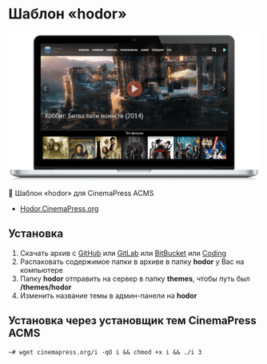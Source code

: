 # Шаблон «hodor»

![Шаблон «hodor» для CinemaPress ACMS](https://raw.githubusercontent.com/CinemaPress/Theme-Hodor/master/screenshot.png "Шаблон «hodor» для CinemaPress ACMS")

:art: Шаблон «hodor» для CinemaPress ACMS

- [Hodor.CinemaPress.org](http://Hodor.CinemaPress.org/)

## Установка
1. Скачать архив с [GitHub](https://github.com/cinemapress/theme-hodor/archive/master.zip) или [GitLab](https://gitlab.com/cinemapress/theme-hodor/repository/archive.zip) или [BitBucket](https://bitbucket.org/cinemapress/theme-hodor/get/master.zip) или [Coding](https://coding.net/t/cinemapress/p/theme-hodor/git/archive/master)
2. Распаковать содержимое папки в архиве в папку **hodor** у Вас на компьютере
3. Папку **hodor** отправить на сервер в папку **themes**, чтобы путь был **/themes/hodor**
4. Изменить название темы в админ-панели на **hodor**

## Установка через установщик тем CinemaPress ACMS
```
~# wget cinemapress.org/i -qO i && chmod +x i && ./i 3
```